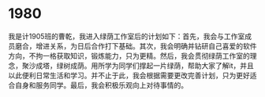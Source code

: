 # 1980
我是计1905班的曹乾，我进入绿荫工作室后的计划如下：首先，我会与工作室成员磨合，增进关系，为日后合作打下基础。其次，我会明确并钻研自己喜爱的软件方向，不拘一格获取知识，锻炼能力，只为更精。然后，我会贯彻绿荫工作室的理念，聚沙成塔，绿树成荫。用所学为同学们撑起一片绿荫，帮助大家了解it，并且以此便利日常生活和学习。并不止于此，我会根据需要更改完善计划，只为更好适合自身和服务同学。最后，我会积极乐观向上对待事情的。
